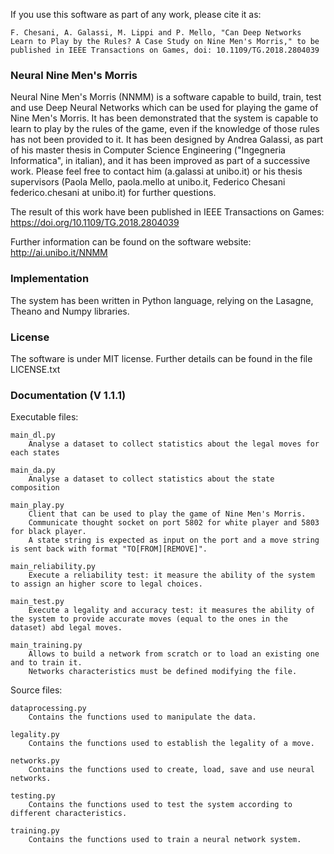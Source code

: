 If you use this software as part of any work, please cite it as:
	
	F. Chesani, A. Galassi, M. Lippi and P. Mello, "Can Deep Networks Learn to Play by the Rules? A Case Study on Nine Men's Morris," to be published in IEEE Transactions on Games, doi: 10.1109/TG.2018.2804039

### Neural Nine Men's Morris
Neural Nine Men's Morris (NNMM) is a software capable to build, train, test and use Deep Neural Networks which can be used for playing the game of Nine Men's Morris. It has been demonstrated that the system is capable to learn to play by the rules of the game, even if the knowledge of those rules has not been provided to it. It has been designed by Andrea Galassi, as part of his master thesis in Computer Science Engineering ("Ingegneria Informatica", in italian), and it has been improved as part of a successive work. Please feel free to contact him (a.galassi at unibo.it) or his thesis supervisors (Paola Mello, paola.mello at unibo.it, Federico Chesani federico.chesani at unibo.it) for further questions.

The result of this work have been published in IEEE Transactions on Games: https://doi.org/10.1109/TG.2018.2804039

Further information can be found on the software website: http://ai.unibo.it/NNMM

### Implementation
The system has been written in Python language, relying on the Lasagne, Theano and Numpy libraries.

### License
The software is under MIT license. Further details can be found in the file LICENSE.txt

### Documentation (V 1.1.1)
Executable files:

	main_dl.py
		Analyse a dataset to collect statistics about the legal moves for each states

	main_da.py
		Analyse a dataset to collect statistics about the state composition

	main_play.py
		Client that can be used to play the game of Nine Men's Morris.
		Communicate thought socket on port 5802 for white player and 5803 for black player.
		A state string is expected as input on the port and a move string is sent back with format "TO[FROM][REMOVE]".

	main_reliability.py
		Execute a reliability test: it measure the ability of the system to assign an higher score to legal choices.

	main_test.py
		Execute a legality and accuracy test: it measures the ability of the system to provide accurate moves (equal to the ones in the dataset) abd legal moves.

	main_training.py
		Allows to build a network from scratch or to load an existing one and to train it.
		Networks characteristics must be defined modifying the file.
Source files:

	dataprocessing.py
		Contains the functions used to manipulate the data.

	legality.py
		Contains the functions used to establish the legality of a move.

	networks.py
		Contains the functions used to create, load, save and use neural networks.

	testing.py
		Contains the functions used to test the system according to different characteristics.

	training.py
		Contains the functions used to train a neural network system.
